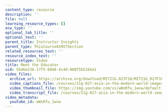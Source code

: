 ```yaml
---
content_type: resource
description: ''
file: null
learning_resource_types: []
ocw_type: ''
optional_tab_title: ''
optional_text: ''
parent_title: Instructor Insights
parent_type: ThisCourseAtMITSection
related_resources_text: ''
resource_index_text: ''
resourcetype: Video
title: Meet the Educator
uid: 5b46e236-17f5-6848-4c4d-060f5b5164a1
video_files:
  archive_url: https://archive.org/download/MIT21G.027F16/MIT21G_027F16_educator_01_300k.mp4
  video_captions_file: /courses/21g-027-asia-in-the-modern-world-images-representations-fall-2016/62c0d76fc612578a850283fc7d05b85b_1801224.vtt
  video_thumbnail_file: https://img.youtube.com/vi/wWsRfu_1wvw/default.jpg
  video_transcript_file: /courses/21g-027-asia-in-the-modern-world-images-representations-fall-2016/47cd7ef8058cb79b1699bf690636e7a9_1801224.pdf
video_metadata:
  youtube_id: wWsRfu_1wvw
---
```

